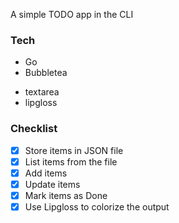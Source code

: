
A simple TODO app in the CLI

### Tech
- Go
- Bubbletea
* textarea
* lipgloss

### Checklist
* [x] Store items in JSON file
* [x] List items from the file
* [x] Add items
* [x] Update items
* [x] Mark items as Done
* [x] Use Lipgloss to colorize the output
